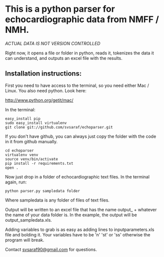 This is a python parser for echocardiographic data from NMFF / NMH.
===================================================================

*ACTUAL DATA IS NOT VERSION CONTROLLED*

Right now, it opens a file or folder in python, reads it, tokenizes the data it can understand, and outputs an excel file with the results. 

Installation instructions:
--------------------------

First you need to have access to the terminal, so you need either Mac / Linux. You also need python. Look here:

http://www.python.org/getit/mac/

In the terminal:

    easy_install pip
    sudo easy_install virtualenv
    git clone git://github.com/svsaraf/echoparser.git

If you don't have github, you can always just copy the folder with the code in it from github manually.

    cd echoparser
    virtualenv venv
    source venv/bin/activate
    pip install -r requirements.txt
    open .

Now just drop in a folder of echocardiographic text files. In the terminal again, run:

    python parser.py sampledata folder

Where sampledata is any folder of files of text files. 
    
Output will be written to an excel file that has the name output_ + whatever the name of your data folder is. In the example, the output will be output_sampledata.xls.

Adding variables to grab is as easy as adding lines to inputparameters.xls file and bolding it. Your variables have to be 'n' 'st' or 'ss' otherwise the program will break.  

Contact svsaraf90@gmail.com for questions.
